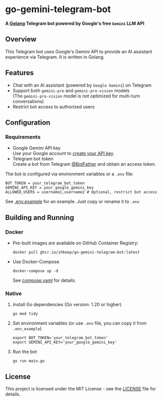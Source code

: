 # go-gemini-telegram-bot

**A [Golang](https://golang.org/dl/) Telegram bot powered by Google's free `Gemini` LLM API**

## Overview

This Telegram bot uses Google's Gemini API to provide an AI assistant experience via Telegram. It is written in Golang.

## Features

- Chat with an AI assistant (powered by `Google Gemini`) on Telegram
- Support both `gemini-pro` and `gemini-pro-vision` models  
  (The `gemini-pro-vision` model is not optimized for multi-turn conversations)
- Restrict bot access to authorized users


## Configuration

### Requirements

- Google Gemini API key  
  Use your Google account to [create your API key](https://makersuite.google.com/app/apikey).
- Telegram bot token  
  Create a bot from Telegram [@BotFather](https://t.me/BotFather) and obtain an access token.

The bot is configured via environment variables or a `.env` file:

```
BOT_TOKEN = your_telegram_bot_token  
GEMINI_API_KEY = your_google_gemini_key
ALLOWED_USERS = username1,username2 # Optional, restrict bot access
```

See [.env.example](.env.example) for an example. Just copy or rename it to `.env`


## Building and Running

### Docker
- Pre-built images are available on GitHub Container Registry:
   ```
   docker pull ghcr.io/ihkeep/go-gemini-telegram-bot:latest
   ```
- Use Docker-Compose
   ```shell
   docker-compose up -d
   ```
  See [compose.yaml](compose.yaml) for details.

### Native

1. Install Go dependencies (Go version: 1.20 or higher)

   ```shell
   go mod tidy
   ```

2. Set environment variables (or use `.env` file, you can copy it from `.env_example`)
    ```shell
    export BOT_TOKEN='your_telegram_bot_token'
    export GEMINI_API_KEY='your_google_gemini_key'
    ```
3. Run the bot

   ```shell
   go run main.go
   ```


## License

This project is licensed under the MIT License - see the [LICENSE](LICENSE) file for details.